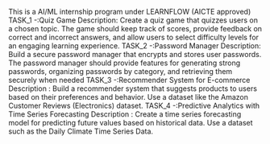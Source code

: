 This is a AI/ML internship program under LEARNFLOW (AICTE approved)
TASK_1 -:Quiz Game
Description: Create a quiz game that quizzes users on a chosen topic. The game should keep track of scores, provide feedback on correct and incorrect answers, and allow users to select difficulty levels for an engaging learning experience.
TASK_2 -:Password Manager
Description: Build a secure password manager that encrypts and stores user passwords. The password manager should provide features for generating strong passwords, organizing passwords by category, and retrieving them securely when needed
TASK_3 -:Recommender System for E-commerce
Description : Build a recommender system that suggests products to users based on their preferences and behavior. Use a dataset like the Amazon Customer Reviews (Electronics) dataset.
TASK_4 -:Predictive Analytics with Time Series Forecasting
Description : Create a time series forecasting model for predicting future values based on historical data. Use a dataset such as the Daily Climate Time Series Data.

